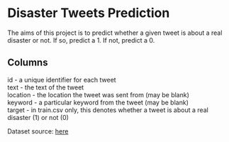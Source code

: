 # Disaster Tweets Prediction

The aims of this project is to predict whether a given tweet is about a real disaster or not. If so, predict a 1. If not, predict a 0.

## Columns

id - a unique identifier for each tweet  
text - the text of the tweet  
location - the location the tweet was sent from (may be blank)  
keyword - a particular keyword from the tweet (may be blank)  
target - in train.csv only, this denotes whether a tweet is about a real disaster (1) or not (0)  

Dataset source: [here](https://www.kaggle.com/competitions/nlp-getting-started/data)

